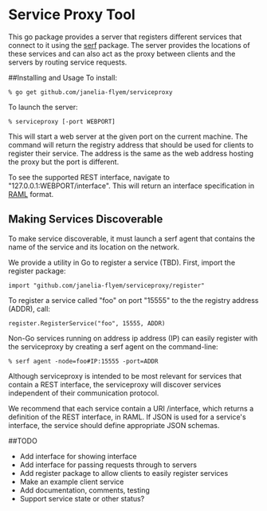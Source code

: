 # Service Proxy Tool

This go package provides a server that registers different services that
connect to it using the [serf](https://github.com/hashicorp/serf)
package.  The server provides the locations
of these services and can also act as the proxy between clients and the
servers by routing service requests.

##Installing and Usage
To install:

    % go get github.com/janelia-flyem/serviceproxy

To launch the server:

    % serviceproxy [-port WEBPORT]

This will start a web server at the given port on the current
machine.  The command will return the registry address that should
be used for clients to register their service.  The address is the same
as the web address hosting the proxy but the port is different.

To see the supported REST interface, navigate to
"127.0.0.1:WEBPORT/interface".  This will return an interface
specification in [RAML](http://raml.org) format.  

## Making Services Discoverable

To make service discoverable, it must launch a serf agent that
contains the name of the service and its location on the network.

We provide a utility in Go to register a service (TBD).  First,
import the register package:

    import "github.com/janelia-flyem/serviceproxy/register"

To register a service called "foo" on port "15555" to the
the registry address (ADDR), call:

    register.RegisterService("foo", 15555, ADDR)

Non-Go services running on address ip address (IP) can easily
register with the serviceproxy by creating a serf
agent on the command-line:

    % serf agent -node=foo#IP:15555 -port=ADDR

Although serviceproxy is intended to be most relevant
for services that contain a REST interface, the serviceproxy
will discover services independent of their communication protocol.

We recommend that each service contain a URI /interface, which
returns a definition of the REST interface, in RAML.
If JSON is used for a service's interface, the service should
define appropriate JSON schemas.

##TODO

* Add interface for showing interface
* Add interface for passing requests through to servers
* Add register package to allow clients to easily register services
* Make an example client service
* Add documentation, comments, testing
* Support service state or other status?

